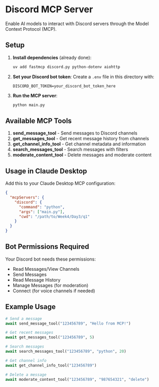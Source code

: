 # Discord MCP Server

Enable AI models to interact with Discord servers through the Model Context Protocol (MCP).

## Setup

1. **Install dependencies** (already done):
   ```bash
   uv add fastmcp discord.py python-dotenv aiohttp
   ```

2. **Set your Discord bot token**:
   Create a `.env` file in this directory with:
   ```
   DISCORD_BOT_TOKEN=your_discord_bot_token_here
   ```

3. **Run the MCP server**:
   ```bash
   python main.py
   ```

## Available MCP Tools

1. **send_message_tool** - Send messages to Discord channels
2. **get_messages_tool** - Get recent message history from channels  
3. **get_channel_info_tool** - Get channel metadata and information
4. **search_messages_tool** - Search messages with filters
5. **moderate_content_tool** - Delete messages and moderate content

## Usage in Claude Desktop

Add this to your Claude Desktop MCP configuration:

```json
{
  "mcpServers": {
    "discord": {
      "command": "python",
      "args": ["main.py"],
      "cwd": "/path/to/Week4/Day3/q1"
    }
  }
}
```

## Bot Permissions Required

Your Discord bot needs these permissions:
- Read Messages/View Channels
- Send Messages
- Read Message History
- Manage Messages (for moderation)
- Connect (for voice channels if needed)

## Example Usage

```python
# Send a message
await send_message_tool("123456789", "Hello from MCP!")

# Get recent messages  
await get_messages_tool("123456789", 5)

# Search messages
await search_messages_tool("123456789", "python", 20)

# Get channel info
await get_channel_info_tool("123456789")

# Delete a message
await moderate_content_tool("123456789", "987654321", "delete")
```